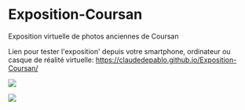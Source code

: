 # Exposition-Coursan
Exposition virtuelle de photos anciennes de Coursan 



Lien pour tester l'exposition' depuis votre smartphone, ordinateur ou casque de réalité virtuelle:
 https://claudedepablo.github.io/Exposition-Coursan/

![](https://claudedepablo.github.io/Exposition-Coursan/assets/images/screenshots/screen1.png)

![](https://claudedepablo.github.io/Exposition-Coursan/assets/images/screenshots/screen2.png)

</br>
